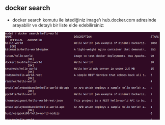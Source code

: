 ## docker search <imageName>

- docker search <imageName> komutu ile istediğiniz image'ı hub.docker.com adresinde arayabilir ve detaylı bir liste elde edebilirsiniz:

![rm](https://github.com/ibrahimdoss/Docker/blob/924fabf96c5a17b536b9691993d378c3a4f505a9/Images/search.png)